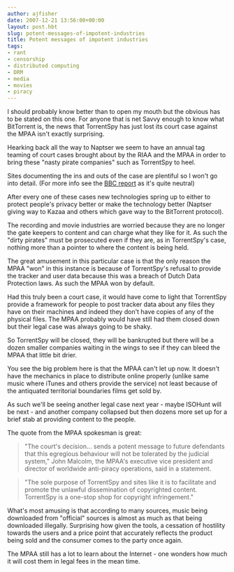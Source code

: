 ```yaml
---
author: ajfisher
date: 2007-12-21 13:56:00+00:00
layout: post.hbt
slug: potent-messages-of-impotent-industries
title: Potent messages of impotent industries
tags:
- rant
- censorship
- distributed computing
- DRM
- media
- movies
- piracy
---
```


I should probably know better than to open my mouth but the obvious has to be stated on this one. For anyone that is net Savvy enough to know what BitTorrent is, the news that TorrentSpy has just lost its court case against the MPAA isn't exactly surprising.

Hearking back all the way to Naptser we seem to have an annual tag teaming of court cases brought about by the RIAA and the MPAA in order to bring these "nasty pirate companies" such as TorrentSpy to heel.

Sites documenting the ins and outs of the case are plentiful so I won't go into detail. (For more info see the [BBC report](http://news.bbc.co.uk/1/hi/technology/7153323.stm) as it's quite neutral)

After every one of these cases new technologies spring up to either to protect people's privacy better or make the technology better (Naptser giving way to Kazaa and others which gave way to the BitTorrent protocol).

The recording and movie industries are worried because they are no longer the gate keepers to content and can charge what they like for it. As such the "dirty pirates" must be prosecuted even if they are, as in TorrentSpy's case, nothing more than a pointer to where the content is being held.

The great amusement in this particular case is that the only reason the MPAA "won" in this instance is because of TorrentSpy's refusal to provide the tracker and user data because this was a breach of Dutch Data Protection laws. As such the MPAA won by default.

Had this truly been a court case, it would have come to light that TorrentSpy provide a framework for people to post tracker data about any files they have on their machines and indeed they don't have copies of any of the physical files. The MPAA probably would have still had them closed down but their legal case was always going to be shaky.

So TorrentSpy will be closed, they will be bankrupted but there will be a dozen smaller companies waiting in the wings to see if they can bleed the MPAA that little bit drier.

You see the big problem here is that the MPAA can't let up now. It doesn't have the mechanics in place to distribute online properly (unlike same music where iTunes and others provide the service) not least because of the antiquated territorial boundaries films get sold by.

As such we'll be seeing another legal case next year - maybe ISOHunt will be next - and another company collapsed but then dozens more set up for a brief stab at providing content to the people.

The quote from the MPAA spokesman is great:

> "The court's decision... sends a potent message to future defendants that this egregious behaviour will not be tolerated by the judicial system," John Malcolm, the MPAA's executive vice president and director of worldwide anti-piracy operations, said in a statement.

> "The sole purpose of TorrentSpy and sites like it is to facilitate and promote the unlawful dissemination of copyrighted content. TorrentSpy is a one-stop shop for copyright infringement."

What's most amusing is that according to many sources, music being downloaded from "official" sources is almost as much as that being downloaded illegally. Surprising how given the tools, a cessation of hostility towards the users and a price point that accurately reflects the product being sold and the consumer comes to the party once again.

The MPAA still has a lot to learn about the Internet - one wonders how much it will cost them in legal fees in the mean time.
